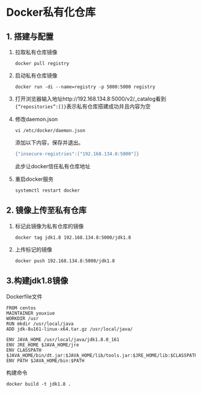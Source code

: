 # Docker私有化仓库

## 1. 搭建与配置

1. 拉取私有仓库镜像

   ```shell
   docker pull registry
   ```

2. 启动私有仓库镜像

   ```shell
   docker run -di --name=registry -p 5000:5000 registry
   ```

3. 打开浏览器输入地址http://192.168.134.8:5000/v2/_catalog看到`{“repositories”:[]}`表示私有仓库搭建成功并且内容为空

4. 修改daemon.json

   ```shell
   vi /etc/docker/daemon.json
   ```

   添加以下内容，保存并退出。

   ```java
   {"insecure-registries":["192.168.134.8:5000"]}
   ```

   此步让docker信任私有仓库地址

5. 重启docker服务

   ```shell
   systemctl restart docker
   ```
   
   

## 2. 镜像上传至私有仓库

1. 标记此镜像为私有仓库的镜像

   ```shell
   docker tag jdk1.8 192.168.134.8:5000/jdk1.8
   ```

2. 上传标记的镜像

   ```shell
   docker push 192.168.134.8:5000/jdk1.8
   ```

   

## 3.构建jdk1.8镜像

Dockerfile文件

```shell
FROM centos
MAINTAINER youxiue
WORKDIR /usr
RUN mkdir /usr/local/java
ADD jdk-8u161-linux-x64.tar.gz /usr/local/java/

ENV JAVA_HOME /usr/local/java/jdk1.8.0_161
ENV JRE_HOME $JAVA_HOME/jre
ENV CLASSPATH $JAVA_HOME/bin/dt.jar:$JAVA_HOME/lib/tools.jar:$JRE_HOME/lib:$CLASSPATH
ENV PATH $JAVA_HOME/bin:$PATH
```

构建命令

```shell
docker build -t jdk1.8 .
```

